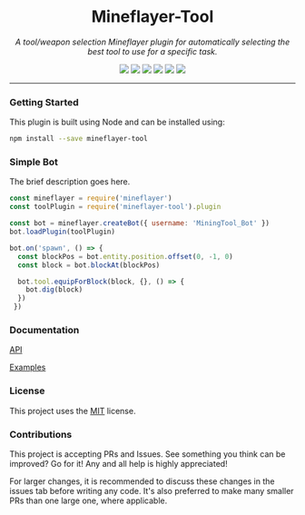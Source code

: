 <h1 align="center">Mineflayer-Tool</h1> 
<p align="center"><i>A tool/weapon selection Mineflayer plugin for automatically selecting the best tool to use for a specific task.</i></p>

<p align="center">
  <img src="https://github.com/TheDudeFromCI/mineflayer-tool/workflows/Build/badge.svg" />
  <img src="https://img.shields.io/npm/v/mineflayer-tool" />
  <img src="https://img.shields.io/github/repo-size/TheDudeFromCI/mineflayer-tool" />
  <img src="https://img.shields.io/npm/dm/mineflayer-tool" />
  <img src="https://img.shields.io/github/contributors/TheDudeFromCI/mineflayer-tool" />
  <img src="https://img.shields.io/github/license/TheDudeFromCI/mineflayer-tool" />
</p>

---

### Getting Started

This plugin is built using Node and can be installed using:
```bash
npm install --save mineflayer-tool
```

### Simple Bot

The brief description goes here.

```js
const mineflayer = require('mineflayer')
const toolPlugin = require('mineflayer-tool').plugin

const bot = mineflayer.createBot({ username: 'MiningTool_Bot' })
bot.loadPlugin(toolPlugin)

bot.on('spawn', () => {
  const blockPos = bot.entity.position.offset(0, -1, 0)
  const block = bot.blockAt(blockPos)

  bot.tool.equipForBlock(block, {}, () => {
    bot.dig(block)
  })
 })
```

### Documentation

[API](https://github.com/TheDudeFromCI/mineflayer-tool/blob/master/docs/api.md)

[Examples](https://github.com/TheDudeFromCI/mineflayer-tool/tree/master/examples)

### License

This project uses the [MIT](https://github.com/TheDudeFromCI/mineflayer-tool/blob/master/LICENSE) license.

### Contributions

This project is accepting PRs and Issues. See something you think can be improved? Go for it! Any and all help is highly appreciated!

For larger changes, it is recommended to discuss these changes in the issues tab before writing any code. It's also preferred to make many smaller PRs than one large one, where applicable.
